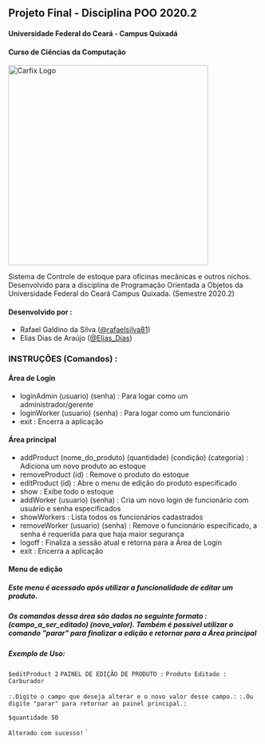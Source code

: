 ## Projeto Final - Disciplina POO 2020.2
#### Universidade Federal do Ceará - Campus Quixadá 
#### Curso de Ciências da Computação

<img src="https://i.imgur.com/1kJzWfR.png" alt="Carfix Logo" width="400"/>

Sistema de Controle de estoque para oficinas mecânicas e outros nichos.
Desenvolvido para a disciplina de Programação Orientada a Objetos da Universidade Federal do Ceará Campus Quixada. (Semestre 2020.2)

#### Desenvolvido por : 
- Rafael Galdino da Silva ([@rafaelsilva81](https://github.com/rafaelsilva81 "@rafaelsilva81"))
- Elias Dias de Araújo ([@Elias_Dias](https://github.com/Elias-Dias-De-Araujo "@Elias_Dias"))

### INSTRUÇÕES (Comandos) : 

<!--more-->

#### Área de Login
- loginAdmin (usuario) (senha) : Para logar como um administrador/gerente
- loginWorker (usuario) (senha) : Para logar como um funcionário
- exit : Encerra a aplicação

#### Área principal
- addProduct (nome_do_produto) (quantidade) (condição) (categoria) : Adiciona um novo produto ao estoque
- removeProduct (id) : Remove o produto do estoque
- editProduct (id) : Abre o menu de edição do produto especificado
- show : Exibe todo o estoque
- addWorker (usuario) (senha) : Cria um novo login de funcionário com usuário e senha especificados
- showWorkers : Lista todos os funcionários cadastrados
- removeWorker (usuario) (senha) : Remove o funcionário específicado, a senha é requerida para que haja maior segurança 
- logoff : Finaliza a sessão atual e retorna para a Área de Login
- exit : Encerra a aplicação

#### Menu de edição
##### Este menu é acessado após utilizar a funcionalidade de editar um produto. 
##### Os comandos dessa área são dados no seguinte formato : (campo_a_ser_editado) (novo_valor). Também é possível utilizar o comando "parar" para finalizar a edição e retornar para a Área principal
##### Exemplo de Uso: 
` $editProduct 2 `
` PAINEL DE EDIÇÃO DE PRODUTO : `
`Produto Editado : Carburador`

`:.Digite o campo que deseja alterar e o novo valor desse campo.:`
`:.Ou digite "parar" para retornar ao painel principal.:`

`$quantidade 50`

`Alterado com sucesso!`
`




